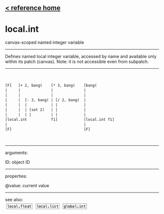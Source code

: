 [< reference home](ceammc_lib.html)
---

# local.int


canvas-scoped named integer variable

---

Defines named local integer variable, accessed by name and available only within
            its patch (canvas). Note: it is not accessible even from subpatch.
<br>


---


```


[F]   [+ 2, bang(    [* 3, bang(    [bang(
|     |              |              |
|     |              |              |
|     |  [- 3, bang( | [/ 2, bang(  |
|     |  |           | |            |
|     |  | [set 2(   | |            |
|     |  | |         | |            |
[local.int           f1]            [local.int f1]
|                                   |
[F]                                 [F]

            
```

---
arguments:

ID: object ID<br>

---
properties:

@value: current value<br>

---
see also:<br>
[![local.float](img/object_local.float.png)](local.float.html)
[![local.list](img/object_local.list.png)](local.list.html)
[![global.int](img/object_global.int.png)](global.int.html)
